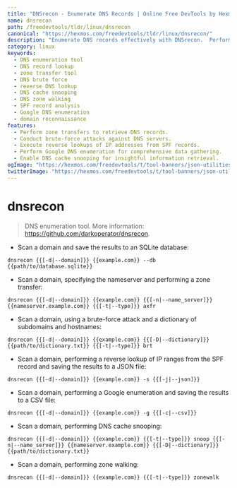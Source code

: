 ```yaml
---
title: "DNSrecon - Enumerate DNS Records | Online Free DevTools by Hexmos"
name: dnsrecon
path: /freedevtools/tldr/linux/dnsrecon
canonical: "https://hexmos.com/freedevtools/tldr/linux/dnsrecon/"
description: "Enumerate DNS records effectively with DNSrecon.  Perform zone transfers, brute-force attacks, and reverse lookups. Free online tool, no registration required."
category: linux
keywords:
  - DNS enumeration tool
  - DNS record lookup
  - zone transfer tool
  - DNS brute force
  - reverse DNS lookup
  - DNS cache snooping
  - DNS zone walking
  - SPF record analysis
  - Google DNS enumeration
  - domain reconnaissance
features:
  - Perform zone transfers to retrieve DNS records.
  - Conduct brute-force attacks against DNS servers.
  - Execute reverse lookups of IP addresses from SPF records.
  - Perform Google DNS enumeration for comprehensive data gathering.
  - Enable DNS cache snooping for insightful information retrieval.
ogImage: "https://hexmos.com/freedevtools/t/tool-banners/json-utilities-banner.png"
twitterImage: "https://hexmos.com/freedevtools/t/tool-banners/json-utilities-banner.png"
---
```


# dnsrecon

> DNS enumeration tool.
> More information: <https://github.com/darkoperator/dnsrecon>.

- Scan a domain and save the results to an SQLite database:

`dnsrecon {{[-d|--domain]}} {{example.com}} --db {{path/to/database.sqlite}}`

- Scan a domain, specifying the nameserver and performing a zone transfer:

`dnsrecon {{[-d|--domain]}} {{example.com}} {{[-n|--name_server]}} {{nameserver.example.com}} {{[-t|--type]}} axfr`

- Scan a domain, using a brute-force attack and a dictionary of subdomains and hostnames:

`dnsrecon {{[-d|--domain]}} {{example.com}} {{[-D|--dictionary]}} {{path/to/dictionary.txt}} {{[-t|--type]}} brt`

- Scan a domain, performing a reverse lookup of IP ranges from the SPF record and saving the results to a JSON file:

`dnsrecon {{[-d|--domain]}} {{example.com}} -s {{[-j|--json]}}`

- Scan a domain, performing a Google enumeration and saving the results to a CSV file:

`dnsrecon {{[-d|--domain]}} {{example.com}} -g {{[-c|--csv]}}`

- Scan a domain, performing DNS cache snooping:

`dnsrecon {{[-d|--domain]}} {{example.com}} {{[-t|--type]}} snoop {{[-n|--name_server]}} {{nameserver.example.com}} {{[-D|--dictionary]}} {{path/to/dictionary.txt}}`

- Scan a domain, performing zone walking:

`dnsrecon {{[-d|--domain]}} {{example.com}} {{[-t|--type]}} zonewalk`

